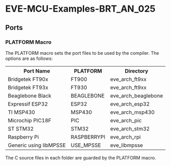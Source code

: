 # EVE-MCU-Examples-BRT_AN_025

## Ports

### PLATFORM Macro

The PLATFORM macro sets the port files to be used by the compiler. The options are as follows:

<table>
    <tr><th>Port Name</th><th>PLATFORM</th><th>Directory</th></tr>
    <tr><td>Bridgetek FT90x</td><td>FT900</td><td>eve_arch_ft9xx</td></tr>
    <tr><td>Bridgetek FT93x</td><td>FT930</td><td>eve_arch_ft9xx</td></tr>
    <tr><td>Beaglebone Black</td><td>BEAGLEBONE</td><td>eve_arch_beaglebone</td></tr>
    <tr><td>Expressif ESP32</td><td>ESP32</td><td>eve_arch_esp32</td></tr>
    <tr><td>TI MSP430</td><td>MSP430</td><td>eve_arch_msp430</td></tr>
    <tr><td>Microchip PIC18F</td><td>PIC</td><td>eve_arch_pic</td></tr>
    <tr><td>ST STM32</td><td>STM32</td><td>eve_arch_stm32</td></tr>
    <tr><td>Raspberry Pi</td><td>RASPBERRYPI</td><td>eve_arch_rpi</td></tr>
    <tr><td>Generic using libMPSSE</td><td>USE_MPSSE</td><td>eve_libmpsse</td></tr>
</table>

The C source files in each folder are guarded by the PLATFORM macro.
